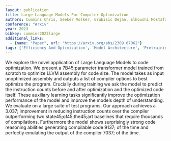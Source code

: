 ```yaml
---
layout: publication
title: Large Language Models For Compiler Optimization
authors: Cummins Chris, Seeker Volker, Grubisic Dejan, Elhoushi Mostafa, Liang Youwei, Roziere Baptiste, Gehring Jonas, Gloeckle Fabian, Hazelwood Kim, Synnaeve Gabriel, Leather Hugh
conference: "Arxiv"
year: 2023
bibkey: cummins2023large
additional_links:
  - {name: "Paper", url: "https://arxiv.org/abs/2309.07062"}
tags: ['Efficiency And Optimization', 'Model Architecture', 'Pretraining Methods', 'Training Techniques', 'Transformer']
---
```

We explore the novel application of Large Language Models to code optimization. We present a 7B45;parameter transformer model trained from scratch to optimize LLVM assembly for code size. The model takes as input unoptimized assembly and outputs a list of compiler options to best optimize the program. Crucially during training we ask the model to predict the instruction counts before and after optimization and the optimized code itself. These auxiliary learning tasks significantly improve the optimization performance of the model and improve the models depth of understanding. We evaluate on a large suite of test programs. Our approach achieves a 3.037; improvement in reducing instruction counts over the compiler outperforming two state45;of45;the45;art baselines that require thousands of compilations. Furthermore the model shows surprisingly strong code reasoning abilities generating compilable code 9137; of the time and perfectly emulating the output of the compiler 7037; of the time.
